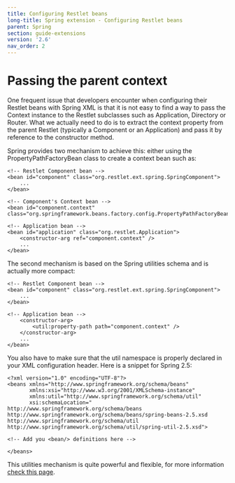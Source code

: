 ```yaml
---
title: Configuring Restlet beans
long-title: Spring extension - Configuring Restlet beans
parent: Spring
section: guide-extensions
version: '2.6'
nav_order: 2
---
```

# Passing the parent context

One frequent issue that developers encounter when configuring their
Restlet beans with Spring XML is that it is not easy to find a way to
pass the Context instance to the Restlet subclasses such as Application,
Directory or Router. What we actually need to do is to extract the
context property from the parent Restlet (typically a Component or an
Application) and pass it by reference to the constructor method.

Spring provides two mechanism to achieve this: either using the
PropertyPathFactoryBean class to create a context bean such as:

<pre class="language-markup"><code class="language-markup">&lt;!-- Restlet Component bean --&gt;
&lt;bean id=&quot;component&quot; class=&quot;org.restlet.ext.spring.SpringComponent&quot;&gt;
    ...
&lt;/bean&gt;

&lt;!-- Component&apos;s Context bean --&gt;
&lt;bean id=&quot;component.context&quot; class=&quot;org.springframework.beans.factory.config.PropertyPathFactoryBean&quot;/&gt;

&lt;!-- Application bean --&gt;
&lt;bean id=&quot;application&quot; class=&quot;org.restlet.Application&quot;&gt;
    &lt;constructor-arg ref=&quot;component.context&quot; /&gt;
    ...
&lt;/bean&gt;
</code></pre>

The second mechanism is based on the Spring utilities schema and is
actually more compact:

<pre class="language-markup"><code class="language-markup">&lt;!-- Restlet Component bean --&gt;
&lt;bean id=&quot;component&quot; class=&quot;org.restlet.ext.spring.SpringComponent&quot;&gt;
    ...
&lt;/bean&gt;

&lt;!-- Application bean --&gt;
    &lt;constructor-arg&gt;
        &lt;util:property-path path=&quot;component.context&quot; /&gt;
    &lt;/constructor-arg&gt;
    ...
&lt;/bean&gt;
</code></pre>

You also have to make sure that the util namespace is properly declared
in your XML configuration header. Here is a snippet for Spring 2.5:

<pre class="language-markup"><code class="language-markup">&lt;?xml version=&quot;1.0&quot; encoding=&quot;UTF-8&quot;?&gt;
&lt;beans xmlns=&quot;http://www.springframework.org/schema/beans&quot;
       xmlns:xsi=&quot;http://www.w3.org/2001/XMLSchema-instance&quot;
       xmlns:util=&quot;http://www.springframework.org/schema/util&quot;
       xsi:schemaLocation=&quot;
http://www.springframework.org/schema/beans http://www.springframework.org/schema/beans/spring-beans-2.5.xsd
http://www.springframework.org/schema/util http://www.springframework.org/schema/util/spring-util-2.5.xsd&quot;&gt;

&lt;!-- Add you &lt;bean/&gt; definitions here --&gt;

&lt;/beans&gt;
</code></pre>

This utilities mechanism is quite powerful and flexible, for more
information [check this
page](http://static.springframework.org/spring/docs/2.5.x/reference/xsd-config.html#xsd-config-body-schemas-util-property-path).
